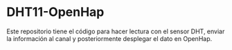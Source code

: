 # DHT11-OpenHap
Este repositorio tiene el código para hacer lectura con el sensor DHT, enviar la información al canal y posteriormente desplegar el dato en OpenHap.
